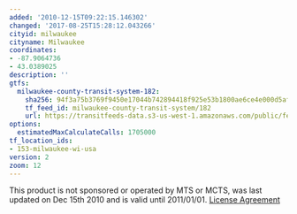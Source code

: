 ```yaml
---
added: '2010-12-15T09:22:15.146302'
changed: '2017-08-25T15:28:12.043266'
cityid: milwaukee
cityname: Milwaukee
coordinates:
- -87.9064736
- 43.0389025
description: ''
gtfs:
  milwaukee-county-transit-system-182:
    sha256: 94f3a75b3769f9450e17044b742894418f925e53b1800ae6ce4e000d5afa145d
    tf_feed_id: milwaukee-county-transit-system/182
    url: https://transitfeeds-data.s3-us-west-1.amazonaws.com/public/feeds/milwaukee-county-transit-system/182/20170813/gtfs.zip
options:
  estimatedMaxCalculateCalls: 1705000
tf_location_ids:
- 153-milwaukee-wi-usa
version: 2
zoom: 12
---
```


This product is not sponsored or operated by MTS or MCTS, was last updated on Dec 15th 2010 and is valid until 2011/01/01. [License Agreement](http://kamino.mcts.org/gtfs/)
